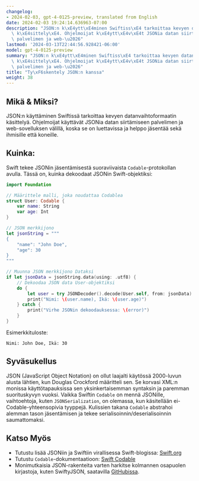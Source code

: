 ```yaml
---
changelog:
- 2024-02-03, gpt-4-0125-preview, translated from English
date: 2024-02-03 19:24:14.636963-07:00
description: "JSON:n k\xE4ytt\xE4minen Swiftiss\xE4 tarkoittaa kevyen datanvaihtoformaatin\
  \ k\xE4sittely\xE4. Ohjelmoijat k\xE4ytt\xE4v\xE4t JSONia datan siirt\xE4miseen\
  \ palvelimen ja web-\u2026"
lastmod: '2024-03-13T22:44:56.928421-06:00'
model: gpt-4-0125-preview
summary: "JSON:n k\xE4ytt\xE4minen Swiftiss\xE4 tarkoittaa kevyen datanvaihtoformaatin\
  \ k\xE4sittely\xE4. Ohjelmoijat k\xE4ytt\xE4v\xE4t JSONia datan siirt\xE4miseen\
  \ palvelimen ja web-\u2026"
title: "Ty\xF6skentely JSON:n kanssa"
weight: 38
---
```


## Mikä & Miksi?

JSON:n käyttäminen Swiftissä tarkoittaa kevyen datanvaihtoformaatin käsittelyä. Ohjelmoijat käyttävät JSONia datan siirtämiseen palvelimen ja web-sovelluksen välillä, koska se on luettavissa ja helppo jäsentää sekä ihmisille että koneille.

## Kuinka:

Swift tekee JSONin jäsentämisestä suoraviivaista `Codable`-protokollan avulla. Tässä on, kuinka dekoodaat JSONin Swift-objektiksi:

```Swift
import Foundation

// Määrittele malli, joka noudattaa Codablea
struct User: Codable {
    var name: String
    var age: Int
}

// JSON merkkijono
let jsonString = """
{
    "name": "John Doe",
    "age": 30
}
"""

// Muunna JSON merkkijono Dataksi
if let jsonData = jsonString.data(using: .utf8) {
    // Dekoodaa JSON data User-objektiksi
    do {
        let user = try JSONDecoder().decode(User.self, from: jsonData)
        print("Nimi: \(user.name), Ikä: \(user.age)")
    } catch {
        print("Virhe JSONin dekoodauksessa: \(error)")
    }
}
```

Esimerkkituloste:
```
Nimi: John Doe, Ikä: 30
```

## Syväsukellus

JSON (JavaScript Object Notation) on ollut laajalti käytössä 2000-luvun alusta lähtien, kun Douglas Crockford määritteli sen. Se korvasi XML:n monissa käyttötapauksissa sen yksinkertaisemman syntaksin ja paremman suorituskyvyn vuoksi. Vaikka Swiftin `Codable` on mennä JSONille, vaihtoehtoja, kuten `JSONSerialization`, on olemassa, kun käsitellään ei-Codable-yhteensopivia tyyppejä. Kulissien takana `Codable` abstrahoi alemman tason jäsentämisen ja tekee serialisoinnin/deserialisoinnin saumattomaksi.

## Katso Myös

- Tutustu lisää JSONiin ja Swiftiin virallisessa Swift-blogissa: [Swift.org](https://swift.org/blog/)
- Tutustu `Codable`-dokumentaatioon: [Swift Codable](https://developer.apple.com/documentation/swift/codable)
- Monimutkaisia JSON-rakenteita varten harkitse kolmannen osapuolen kirjastoja, kuten SwiftyJSON, saatavilla [GitHubissa](https://github.com/SwiftyJSON/SwiftyJSON).
